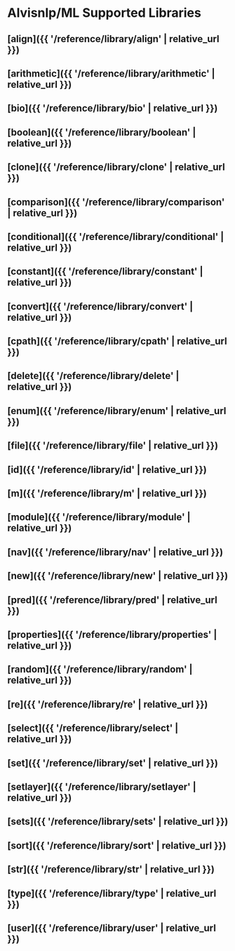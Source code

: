 # Alvisnlp/ML Supported Libraries

## [align]({{ '/reference/library/align' | relative_url }})

## [arithmetic]({{ '/reference/library/arithmetic' | relative_url }})

## [bio]({{ '/reference/library/bio' | relative_url }})

## [boolean]({{ '/reference/library/boolean' | relative_url }})

## [clone]({{ '/reference/library/clone' | relative_url }})

## [comparison]({{ '/reference/library/comparison' | relative_url }})

## [conditional]({{ '/reference/library/conditional' | relative_url }})

## [constant]({{ '/reference/library/constant' | relative_url }})

## [convert]({{ '/reference/library/convert' | relative_url }})

## [cpath]({{ '/reference/library/cpath' | relative_url }})

## [delete]({{ '/reference/library/delete' | relative_url }})

## [enum]({{ '/reference/library/enum' | relative_url }})

## [file]({{ '/reference/library/file' | relative_url }})

## [id]({{ '/reference/library/id' | relative_url }})

## [m]({{ '/reference/library/m' | relative_url }})

## [module]({{ '/reference/library/module' | relative_url }})

## [nav]({{ '/reference/library/nav' | relative_url }})

## [new]({{ '/reference/library/new' | relative_url }})

## [pred]({{ '/reference/library/pred' | relative_url }})

## [properties]({{ '/reference/library/properties' | relative_url }})

## [random]({{ '/reference/library/random' | relative_url }})

## [re]({{ '/reference/library/re' | relative_url }})

## [select]({{ '/reference/library/select' | relative_url }})

## [set]({{ '/reference/library/set' | relative_url }})

## [setlayer]({{ '/reference/library/setlayer' | relative_url }})

## [sets]({{ '/reference/library/sets' | relative_url }})

## [sort]({{ '/reference/library/sort' | relative_url }})

## [str]({{ '/reference/library/str' | relative_url }})

## [type]({{ '/reference/library/type' | relative_url }})

## [user]({{ '/reference/library/user' | relative_url }})

